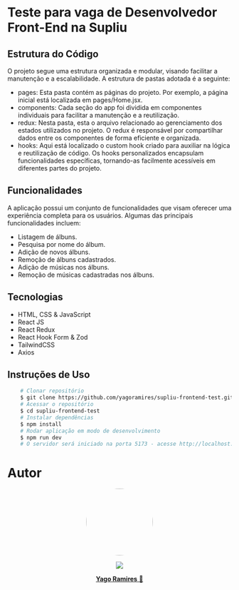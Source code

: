 # Teste para vaga de Desenvolvedor Front-End na Supliu

## Estrutura do Código

O projeto segue uma estrutura organizada e modular, visando facilitar a manutenção e a escalabilidade. A estrutura de pastas adotada é a seguinte:

- pages: Esta pasta contém as páginas do projeto. Por exemplo, a página inicial está localizada em pages/Home.jsx.
- components: Cada seção do app foi dividida em componentes individuais para facilitar a manutenção e a reutilização.
- redux: Nesta pasta, esta o arquivo relacionado ao gerenciamento dos estados utilizados no projeto. O redux é responsável por compartilhar dados entre os componentes de forma eficiente e organizada.
- hooks: Aqui está localizado o custom hook criado para auxiliar na lógica e reutilização de código. Os hooks personalizados encapsulam funcionalidades específicas, tornando-as facilmente acessíveis em diferentes partes do projeto.

## Funcionalidades

A aplicação possui um conjunto de funcionalidades que visam oferecer uma experiência completa para os usuários. Algumas das principais funcionalidades incluem:

- Listagem de álbuns.
- Pesquisa por nome do álbum.
- Adição de novos álbuns.
- Remoção de álbuns cadastrados.
- Adição de músicas nos álbuns.
- Remoção de músicas cadastradas nos álbuns.

## Tecnologias

- HTML, CSS & JavaScript
- React JS
- React Redux
- React Hook Form & Zod
- TailwindCSS
- Axios

## Instruções de Uso

```bash
    # Clonar repositório
    $ git clone https://github.com/yagoramires/supliu-frontend-test.git
    # Acessar o repositório
    $ cd supliu-frontend-test
    # Instalar dependências
    $ npm install
    # Rodar aplicação em modo de desenvolvimento
    $ npm run dev
    # O servidor será iniciado na porta 5173 - acesse http://localhost:5173/
```

<h1> Autor </h1>

<div align="center" >
    <p>
        <img style="border-radius: 50%;" src="https://i.imgur.com/mDJjScy.jpg" width="150px;" />
    </p>
    <p>
        <a
            href="https://www.linkedin.com/in/yagoramires/"
            target="_blank"
            >
            <img src="https://img.shields.io/badge/LinkedIn-0077B5?style=for-the-badge&logo=linkedin&logoColor=white" target="_blank"/>
        </a>
    </p>
    <p>
        <a href="https://github.com/yagoramires" ><b>Yago Ramires</b> 🚀</a>
    </p>
</div>
